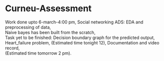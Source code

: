 # Curneu-Assessment
Work done upto 6-march-4:00 pm,
Social networking ADS:
  EDA and preprocessing of data,  
  Naive bayes has been built from the scratch,  
 Task yet to be finished:
  Decision boundary graph for the predicted output, 
  Heart_failure problem, 
  (Estimated time tonight 12), 
  Documentation and video record,  
  (Estimated time tomorrow 2 pm).
 
